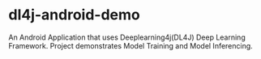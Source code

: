 # dl4j-android-demo
An Android Application that uses Deeplearning4j(DL4J) Deep Learning Framework. Project demonstrates Model Training and Model Inferencing.
